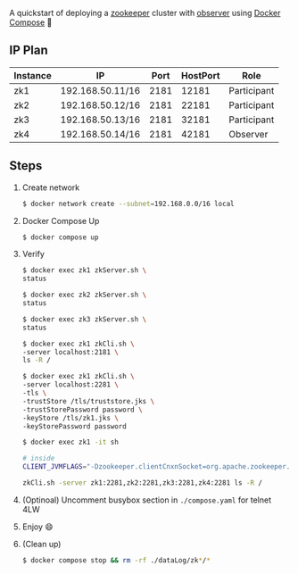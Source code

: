 A quickstart of deploying a [zookeeper](https://zookeeper.apache.org/) cluster with [observer](https://zookeeper.apache.org/doc/r3.9.2/zookeeperObservers.html) using [Docker Compose](https://docs.docker.com/compose/) :whale2:

## IP Plan

| Instance | IP               | Port | HostPort | Role        |
| -------- | ---------------- | ---- | -------- | ----------- |
| zk1      | 192.168.50.11/16 | 2181 | 12181    | Participant |
| zk2      | 192.168.50.12/16 | 2181 | 22181    | Participant |
| zk3      | 192.168.50.13/16 | 2181 | 32181    | Participant |
| zk4      | 192.168.50.14/16 | 2181 | 42181    | Observer    |

## Steps

1. Create network

   ```bash
   $ docker network create --subnet=192.168.0.0/16 local
   ```

2. Docker Compose Up

   ```bash
   $ docker compose up
   ```

3. Verify

   ```bash
   $ docker exec zk1 zkServer.sh \
   status
   
   $ docker exec zk2 zkServer.sh \
   status
   
   $ docker exec zk3 zkServer.sh \
   status
   
   $ docker exec zk1 zkCli.sh \
   -server localhost:2181 \
   ls -R /
   
   $ docker exec zk1 zkCli.sh \
   -server localhost:2281 \
   -tls \
   -trustStore /tls/truststore.jks \
   -trustStorePassword password \
   -keyStore /tls/zk1.jks \
   -keyStorePassword password
   ```
   
   ```bash
   $ docker exec zk1 -it sh
   
   # inside
   CLIENT_JVMFLAGS="-Dzookeeper.clientCnxnSocket=org.apache.zookeeper.ClientCnxnSocketNetty -Dzookeeper.client.secure=true -Dzookeeper.ssl.hostnameVerification=false -Dzookeeper.ssl.keyStore.location=/tls/zk1.jks -Dzookeeper.ssl.keyStore.password=password -Dzookeeper.ssl.trustStore.location=/tls/truststore.jks -Dzookeeper.ssl.trustStore.password=password -Dzookeeper.ssl.hostnameVerification=false"
   
   zkCli.sh -server zk1:2281,zk2:2281,zk3:2281,zk4:2281 ls -R /
   ```
   
4. (Optinoal) Uncomment busybox section in `./compose.yaml` for telnet 4LW

5. Enjoy :smile:

6. (Clean up)

   ```bash
   $ docker compose stop && rm -rf ./dataLog/zk*/*
   ```

   

   

